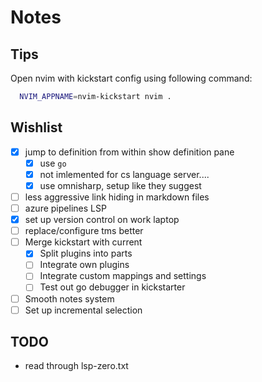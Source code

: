 # Notes

## Tips

Open nvim with kickstart config using following command:
```bash
  NVIM_APPNAME=nvim-kickstart nvim .
```

## Wishlist

- [x] jump to definition from within show definition pane
  - [x] use `go`
  - [x] not imlemented for cs language server....
  - [x] use omnisharp, setup like they suggest
- [ ] less aggressive link hiding in markdown files
- [ ] azure pipelines LSP
- [x] set up version control on work laptop
- [ ] replace/configure tms better
- [ ] Merge kickstart with current 
  - [x] Split plugins into parts
  - [ ] Integrate own plugins
  - [ ] Integrate custom mappings and settings
  - [ ] Test out go debugger in kickstarter
- [ ] Smooth notes system
- [ ] Set up incremental selection

## TODO
- read through lsp-zero.txt

